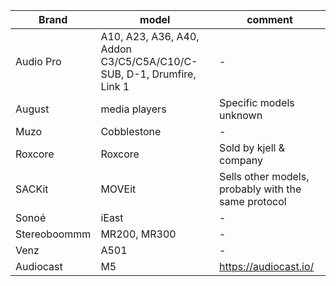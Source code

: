 |Brand | model | comment |
|------|------|--------|
| Audio Pro | A10, A23, A36, A40, Addon C3/C5/C5A/C10/C-SUB, D-1, Drumfire, Link 1| - |
| August  | media players | Specific models unknown |
| Muzo | Cobblestone | -|
| Roxcore | Roxcore | Sold by kjell & company |
| SACKit | MOVEit | Sells other models, probably with the same protocol |
| Sonoé | iEast | -
| Stereoboommm  | MR200, MR300 | - |
| Venz |A501| - |
|Audiocast  | M5 | https://audiocast.io/ |
